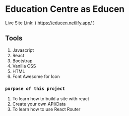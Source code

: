 # Education Centre as Educen

Live Site Link: ( https://educen.netlify.app/ )

## Tools

1) Javascript
2) React
3) Bootstrap
4) Vanilla CSS
5) HTML
6) Font Awesome for Icon

### `purpose of this project`

1) To learn how to build a site with react
2) Create your own API/Data
3) To learn how to use React Router
